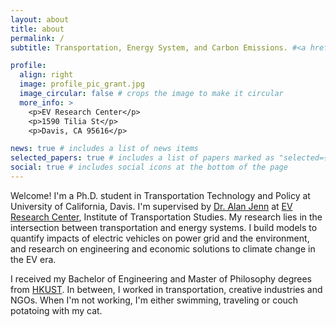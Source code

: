 ```yaml
---
layout: about
title: about
permalink: /
subtitle: Transportation, Energy System, and Carbon Emissions. #<a href='#'>Institute of Transportation Studies, UC Davis</a>.

profile:
  align: right
  image: profile_pic_grant.jpg
  image_circular: false # crops the image to make it circular
  more_info: >
    <p>EV Research Center</p>
    <p>1590 Tilia St</p>
    <p>Davis, CA 95616</p>

news: true # includes a list of news items
selected_papers: true # includes a list of papers marked as "selected={true}"
social: true # includes social icons at the bottom of the page
---
```


Welcome! I'm a Ph.D. student in Transportation Technology and Policy at University of California, Davis. I'm  supervised by [Dr. Alan Jenn](https://www.alanjenn.com/) at [EV Research Center](https://ev.ucdavis.edu/), Institute of Transportation Studies. My research lies in the intersection between transportation and energy systems. I build models to quantify impacts of electric vehicles on power grid and the environment, and research on engineering and economic solutions to climate change in the EV era.

I received my Bachelor of Engineering and Master of Philosophy degrees from [HKUST](https://hkust.edu.hk/). In between, I worked in transportation, creative industries and NGOs. When I'm not working, I'm either swimming, traveling or couch potatoing with my cat.